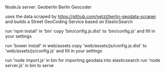 NodeJs server: Geoberlin Berlin Geocoder

uses the data scraped by https://github.com/yetzt/berlin-geodata-scraper and builds a Street GeoCoding Service based on ElasticSearch 

run 'npm install' in 'bin'
copy 'bin/config.js.dist' to 'bin/config.js' and fill in your settings
 
run 'bower install' in web/assets
copy 'web/assets/js/config.js.dist' to 'web/assets/js/config.js' and fill in your settings

run 'node import.js' in bin for importing geodata into elasticsearch
run 'node server.js' in bin to serve
